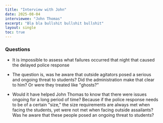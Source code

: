 ```yaml
---
title: "Interview with John"
date: 2025-08-04
interviewee: "John Thomas"
excerpt: "Bla bla bullshit bullshit bullshit"
layout: single
toc: true
---
```


### Questions 

- It is impossible to assess what failures occurred that night that caused the delayed police response

- The question is, was he aware that outside agitators posed a serious and ongoing threat to students? Did the administration make that clear to him? Or were they treated like "ghosts?"

- Would it have helped John Thomas to know that there were issues ongoing for a long period of time? Because if the police response needs to be of a certain "size," the size requirements are always met when facing the students, yet were not met when facing outside assailants? Was he aware that these people posed an ongoing threat to students? 